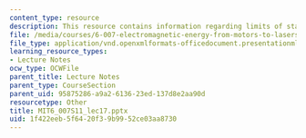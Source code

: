 ```yaml
---
content_type: resource
description: This resource contains information regarding limits of statics and quasistatics.
file: /media/courses/6-007-electromagnetic-energy-from-motors-to-lasers-spring-2011/1f422eeb5f6420f39b9952ce03aa8730_MIT6_007S11_lec17.pptx
file_type: application/vnd.openxmlformats-officedocument.presentationml.presentation
learning_resource_types:
- Lecture Notes
ocw_type: OCWFile
parent_title: Lecture Notes
parent_type: CourseSection
parent_uid: 95875286-a9a2-6136-23ed-137d8e2aa90d
resourcetype: Other
title: MIT6_007S11_lec17.pptx
uid: 1f422eeb-5f64-20f3-9b99-52ce03aa8730
---
```

